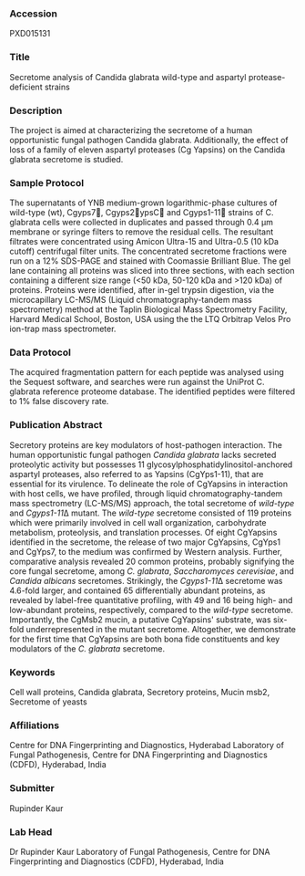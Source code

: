 ### Accession
PXD015131

### Title
Secretome analysis of Candida glabrata wild-type and aspartyl protease-deficient strains

### Description
The project is aimed at characterizing the secretome of a human opportunistic fungal pathogen Candida glabrata. Additionally, the effect of loss of a family of eleven aspartyl proteases (Cg Yapsins) on the Candida glabrata secretome is studied.

### Sample Protocol
The supernatants of YNB medium-grown logarithmic-phase cultures of wild-type (wt), Cgyps7, Cgyps2ypsC and Cgyps1-11 strains of C. glabrata cells were collected in duplicates and passed through 0.4 µm membrane or syringe filters to remove the residual cells. The resultant filtrates were concentrated using Amicon Ultra-15 and Ultra-0.5 (10 kDa cutoff) centrifugal filter units. The concentrated secretome fractions were run on a 12% SDS-PAGE and stained with Coomassie Brilliant Blue. The gel lane containing all proteins was sliced into three sections, with each section containing a different size range (<50 kDa, 50-120 kDa and >120 kDa) of proteins. Proteins were identified, after in-gel trypsin digestion, via the microcapillary LC-MS/MS (Liquid chromatography-tandem mass spectrometry) method at the Taplin Biological Mass Spectrometry Facility, Harvard Medical School, Boston, USA using the the LTQ Orbitrap Velos Pro ion-trap mass spectrometer.

### Data Protocol
The acquired fragmentation pattern for each peptide was analysed using the Sequest software, and searches were run against the UniProt C. glabrata reference proteome database. The identified peptides were filtered to 1% false discovery rate.

### Publication Abstract
Secretory proteins are key modulators of host-pathogen interaction. The human opportunistic fungal pathogen <i>Candida glabrata</i> lacks secreted proteolytic activity but possesses 11 glycosylphosphatidylinositol-anchored aspartyl proteases, also referred to as Yapsins (CgYps1-11), that are essential for its virulence. To delineate the role of CgYapsins in interaction with host cells, we have profiled, through liquid chromatography-tandem mass spectrometry (LC-MS/MS) approach, the total secretome of <i>wild-type</i> and <i>Cgyps1-11</i>&#x394; mutant. The <i>wild-type</i> secretome consisted of 119 proteins which were primarily involved in cell wall organization, carbohydrate metabolism, proteolysis, and translation processes. Of eight CgYapsins identified in the secretome, the release of two major CgYapsins, CgYps1 and CgYps7, to the medium was confirmed by Western analysis. Further, comparative analysis revealed 20 common proteins, probably signifying the core fungal secretome, among <i>C. glabrata</i>, <i>Saccharomyces cerevisiae</i>, and <i>Candida albicans</i> secretomes. Strikingly, the <i>Cgyps1-11</i>&#x394; secretome was 4.6-fold larger, and contained 65 differentially abundant proteins, as revealed by label-free quantitative profiling, with 49 and 16 being high- and low-abundant proteins, respectively, compared to the <i>wild-type</i> secretome. Importantly, the CgMsb2 mucin, a putative CgYapsins' substrate, was six-fold underrepresented in the mutant secretome. Altogether, we demonstrate for the first time that CgYapsins are both bona fide constituents and key modulators of the <i>C. glabrata</i> secretome.

### Keywords
Cell wall proteins, Candida glabrata, Secretory proteins, Mucin msb2, Secretome of yeasts

### Affiliations
Centre for DNA Fingerprinting and Diagnostics, Hyderabad
Laboratory of Fungal Pathogenesis, Centre for DNA Fingerprinting and Diagnostics (CDFD), Hyderabad, India

### Submitter
Rupinder Kaur

### Lab Head
Dr Rupinder Kaur
Laboratory of Fungal Pathogenesis, Centre for DNA Fingerprinting and Diagnostics (CDFD), Hyderabad, India


